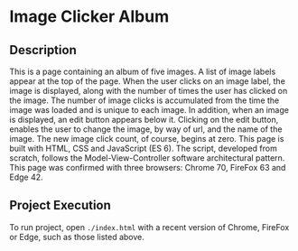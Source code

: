 # Image Clicker Album

## Description

This is a page containing an album of five images. A list of image labels appear at the top of the page. When the user clicks on an image label, the image is displayed, along with the number of times the user has clicked on the image. The number of image clicks is accumulated from the time the image was loaded and is unique to each image. In addition, when an image is displayed, an edit button appears below it. Clicking on the edit button, enables the user to change the image, by way of url, and the name of the image. The new image click count, of course, begins at zero. This page is built with HTML, CSS and JavaScript (ES 6). The script, developed from scratch, follows the Model-View-Controller software architectural pattern. This page was confirmed with three browsers: Chrome 70, FireFox 63 and Edge 42.

## Project Execution

To run project, open `./index.html` with a recent version of Chrome, FireFox or Edge, such as those listed above.
